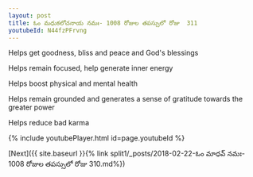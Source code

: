 ```yaml
---
layout: post
title: ఓం మధుకలోచనాయ నమః- 1008 రోజుల తపస్సులో రోజు  311
youtubeId: N44fzPFrvng
---
```

 
 
Helps get goodness, bliss and peace and God's blessings
 
Helps remain focused, help generate inner energy 
 
Helps boost physical and mental health 
 
Helps remain grounded and generates a sense of gratitude towards the greater power 
 
Helps reduce bad karma
 
 
 
 


{% include youtubePlayer.html id=page.youtubeId %}
 
[Next]({{ site.baseurl }}{% link  split1/_posts/2018-02-22-ఓం మాధవ్ నమః- 1008 రోజుల తపస్సులో రోజు  310.md%})
 

